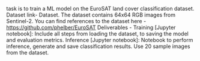  task is to train a ML model on the EuroSAT land cover classification dataset. Dataset link- Dataset. The dataset contains 64x64 RGB images from Sentinel-2. You can find references to the dataset here - https://github.com/phelber/EuroSAT 
Deliverables - 
Training [Jupyter notebook]: Include all steps from loading the dataset, to saving the model and evaluation metrics. 
 Inference [Jupyter notebook]: Notebook to perform inference, generate and save classification results. Use 20 sample images from the dataset.
